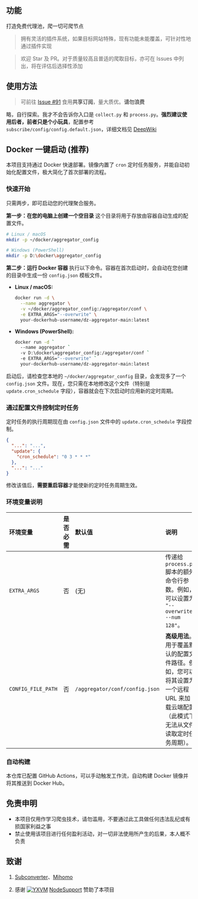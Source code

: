 <!--
 * @Author: wzdnzd
 * @Date: 2022-03-06 14:51:29
 * @Description: 
 * Copyright (c) 2022 by wzdnzd, All Rights Reserved.
-->

## 功能
打造免费代理池，爬一切可爬节点
> 拥有灵活的插件系统，如果目标网站特殊，现有功能未能覆盖，可针对性地通过插件实现

> 欢迎 Star 及 PR。对于质量较高且普适的爬取目标，亦可在 Issues 中列出，将在评估后选择性添加

## 使用方法
> 可前往 [Issue #91](https://github.com/wzdnzd/aggregator/issues/91) 食用**共享订阅**，量大质优。**请勿浪费**
 
略，自行探索。我才不会告诉你入口是 `collect.py` 和 `process.py`。**强烈建议使用后者，前者只是个小玩具**，配置参考 `subscribe/config/config.default.json`，详细文档见 [DeepWiki](https://deepwiki.com/wzdnzd/aggregator)


## Docker 一键启动 (推荐)
本项目支持通过 Docker 快速部署。镜像内置了 `cron` 定时任务服务，并能自动初始化配置文件，极大简化了首次部署的流程。

### 快速开始
只需两步，即可启动您的代理聚合服务。

**第一步：在您的电脑上创建一个空目录**
这个目录将用于存放由容器自动生成的配置文件。
```bash
# Linux / macOS
mkdir -p ~/docker/aggregator_config

# Windows (PowerShell)
mkdir -p D:\docker\aggregator_config
```

**第二步：运行 Docker 容器**
执行以下命令。容器在首次启动时，会自动在您创建的目录中生成一份 `config.json` 模板文件。

*   **Linux / macOS:**
    ```bash
    docker run -d \
      --name aggregator \
      -v ~/docker/aggregator_config:/aggregator/conf \
      -e EXTRA_ARGS="--overwrite" \
      your-dockerhub-username/dz-aggregator-main:latest
    ```

*   **Windows (PowerShell):**
    ```bash
    docker run -d `
      --name aggregator `
      -v D:\docker\aggregator_config:/aggregator/conf `
      -e EXTRA_ARGS="--overwrite" `
      your-dockerhub-username/dz-aggregator-main:latest
    ```

启动后，请检查您本地的 `~/docker/aggregator_config` 目录，会发现多了一个 `config.json` 文件。现在，您只需在本地修改这个文件（特别是 `update.cron_schedule` 字段），容器就会在下次启动时应用新的定时周期。

### 通过配置文件控制定时任务
定时任务的执行周期现在由 `config.json` 文件中的 `update.cron_schedule` 字段控制。
```json
{
  "...": "...",
  "update": {
    "cron_schedule": "0 3 * * *"
  },
  "...": "..."
}
```
修改该值后，**需要重启容器**才能使新的定时任务周期生效。

### 环境变量说明
| 环境变量 | 是否必需 | 默认值 | 说明 |
| :--- | :--- | :--- | :--- |
| `EXTRA_ARGS` | 否 | (无) | 传递给 `process.py` 脚本的额外命令行参数。例如，可以设置为 `"--overwrite --num 128"`。 |
| `CONFIG_FILE_PATH` | 否 | `/aggregator/conf/config.json` | **高级用法**。用于覆盖默认的配置文件路径。例如，您可以将其设置为一个远程 URL 来加载云端配置（此模式下无法从文件读取定时任务周期）。 |

### 自动构建
本仓库已配置 GitHub Actions，可以手动触发工作流，自动构建 Docker 镜像并将其推送到 Docker Hub。

## 免责申明
+ 本项目仅用作学习爬虫技术，请勿滥用，不要通过此工具做任何违法乱纪或有损国家利益之事
+ 禁止使用该项目进行任何盈利活动，对一切非法使用所产生的后果，本人概不负责

## 致谢
1. <u>[Subconverter](https://github.com/asdlokj1qpi233/subconverter)</u>、<u>[Mihomo](https://github.com/MetaCubeX/mihomo)</u>

2. 感谢 [![YXVM](https://support.nodeget.com/page/promotion?id=250)](https://yxvm.com)
[NodeSupport](https://github.com/NodeSeekDev/NodeSupport) 赞助了本项目
